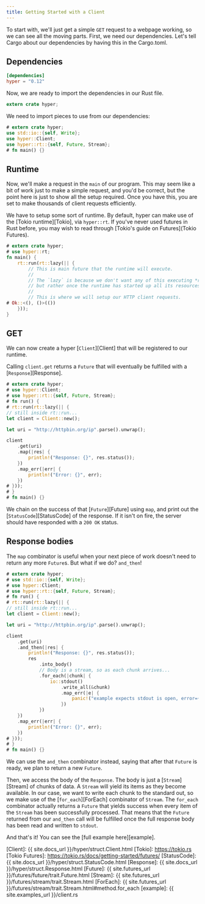 ```yaml
---
title: Getting Started with a Client
---
```


To start with, we'll just get a simple `GET` request to a webpage working,
so we can see all the moving parts. First, we need our dependencies.
Let's tell Cargo about our dependencies by having this in the Cargo.toml.

## Dependencies

```toml
[dependencies]
hyper = "0.12"
```

Now, we are ready to import the dependencies in our Rust file.

```rust
extern crate hyper;
```

We need to import pieces to use from our dependencies:

```rust
# extern crate hyper;
use std::io::{self, Write};
use hyper::Client;
use hyper::rt::{self, Future, Stream};
# fn main() {}
```

## Runtime

Now, we'll make a request in the `main` of our program. This may seem
like a bit of work just to make a simple request, and you'd be correct,
but the point here is just to show all the setup required. Once you have this,
you are set to make thousands of client requests efficiently.

We have to setup some sort of runtime. By default, hyper can make use of the
[Tokio runtime][Tokio], via `hyper::rt`. If you've never used futures in Rust
before, you may wish to read through [Tokio's guide on Futures](Tokio Futures).


```rust
# extern crate hyper;
# use hyper::rt;
fn main() {
    rt::run(rt::lazy(|| {
        // This is main future that the runtime will execute.
        //
        // The `lazy` is because we don't want any of this executing *right now*,
        // but rather once the runtime has started up all its resources.
        //
        // This is where we will setup our HTTP client requests.
# Ok::<(), ()>(())
    }));
}
```

## GET

We can now create a hyper [`Client`][Client] that will be registered to our runtime.

Calling `client.get` returns a `Future` that will eventually be fulfilled with a
[`Response`][Response].

```rust
# extern crate hyper;
# use hyper::Client;
# use hyper::rt::{self, Future, Stream};
# fn run() {
# rt::run(rt::lazy(|| {
// still inside rt::run...
let client = Client::new();

let uri = "http://httpbin.org/ip".parse().unwrap();

client
    .get(uri)
    .map(|res| {
        println!("Response: {}", res.status());
    })
    .map_err(|err| {
        println!("Error: {}", err);
    })
# }));
# }
# fn main() {}
```

We chain on the success of that [`Future`][Future] using `map`,
and print out the [`StatusCode`][StatusCode] of the response. If it isn't on fire,
the server should have responded with a `200 OK` status.

## Response bodies

The `map` combinator is useful when your next piece of work doesn't need to
return any more `Future`s. But what if we do? `and_then`!

```rust
# extern crate hyper;
# use std::io::{self, Write};
# use hyper::Client;
# use hyper::rt::{self, Future, Stream};
# fn run() {
# rt::run(rt::lazy(|| {
// still inside rt::run...
let client = Client::new();

let uri = "http://httpbin.org/ip".parse().unwrap();

client
    .get(uri)
    .and_then(|res| {
        println!("Response: {}", res.status());
        res
            .into_body()
            // Body is a stream, so as each chunk arrives...
            .for_each(|chunk| {
                io::stdout()
                    .write_all(&chunk)
                    .map_err(|e| {
                        panic!("example expects stdout is open, error={}", e)
                    })
            })
    })
    .map_err(|err| {
        println!("Error: {}", err);
    })
# }));
# }
# fn main() {}
```

We can use the `and_then` combinator instead, saying that after that `Future`
is ready, we plan to return a new `Future`.

Then, we access the body of the `Response`. The body is just a [`Stream`][Stream] of
chunks of data. A `Stream` will yield its items as they become available. In our case,
we want to write each chunk to the standard out, so we make use of the [`for_each`][ForEach]
combinator of `Stream`. The `for_each` combinator actually returns a `Future` that yields
success when every item of the `Stream` has been successfully processed. That means that
the `Future` returned from our `and_then` call will be fulfilled once the full response body
has been read and written to `stdout`.

And that's it! You can see the [full example here][example].

[Client]: {{ site.docs_url }}/hyper/struct.Client.html
[Tokio]: https://tokio.rs
[Tokio Futures]: https://tokio.rs/docs/getting-started/futures/
[StatusCode]: {{ site.docs_url }}/hyper/struct.StatusCode.html
[Response]: {{ site.docs_url }}/hyper/struct.Response.html
[Future]: {{ site.futures_url }}/futures/future/trait.Future.html
[Stream]: {{ site.futures_url }}/futures/stream/trait.Stream.html
[ForEach]: {{ site.futures_url }}/futures/stream/trait.Stream.html#method.for_each
[example]: {{ site.examples_url }}/client.rs
